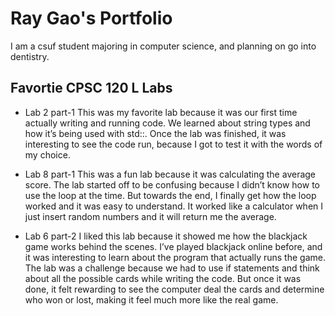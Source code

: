 
# Ray Gao's Portfolio

I am a csuf student majoring in computer science, and planning on go into dentistry.

## Favortie CPSC 120 L Labs

* Lab 2 part-1
This was my favorite lab because it was our first time actually writing and running code. We learned about string types and how it’s being used with std::. Once the lab was finished, it was interesting to see the code run, because I got to test it with the words of my choice.

* Lab 8 part-1
This was a fun lab because it was calculating the average score. The lab started off to be confusing because I didn’t know how to use the loop at the time. But towards the end, I finally get how the loop worked and it was easy to understand. It worked like a calculator when I just insert random numbers and it will return me the average.

* Lab 6 part-2
I liked this lab because it showed me how the blackjack game works behind the scenes. I’ve played blackjack online before, and it was interesting to learn about the program that actually runs the game. The lab was a challenge because we had to use if statements and think about all the possible cards while writing the code. But once it was done, it felt rewarding to see the computer deal the cards and determine who won or lost, making it feel much more like the real game.
